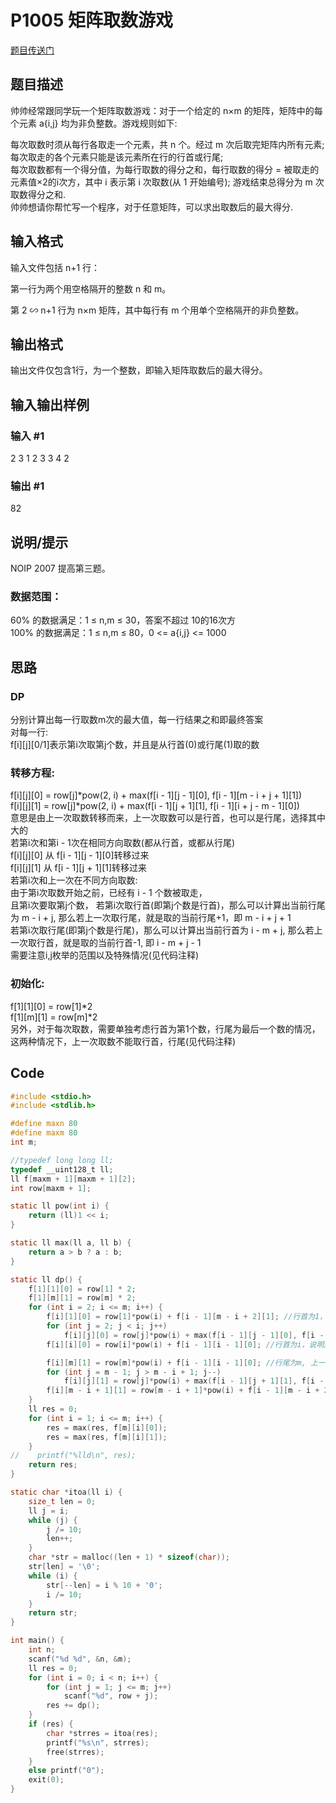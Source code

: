 # P1005 矩阵取数游戏
[题目传送门](https://www.luogu.com.cn/problem/P1005)


## 题目描述

帅帅经常跟同学玩一个矩阵取数游戏：对于一个给定的 n×m 的矩阵，矩阵中的每个元素 a{i,j} 均为非负整数。游戏规则如下:  
  
每次取数时须从每行各取走一个元素，共 n 个。经过 m 次后取完矩阵内所有元素;  
每次取走的各个元素只能是该元素所在行的行首或行尾;  
每次取数都有一个得分值，为每行取数的得分之和，每行取数的得分 = 被取走的元素值×2的i次方，其中 i 表示第 i 次取数(从 1 开始编号);
游戏结束总得分为 m 次取数得分之和.  
帅帅想请你帮忙写一个程序，对于任意矩阵，可以求出取数后的最大得分.  

## 输入格式

输入文件包括 n+1 行：

第一行为两个用空格隔开的整数 n 和 m。

第 2 ∽ n+1 行为 n×m 矩阵，其中每行有 m 个用单个空格隔开的非负整数。

## 输出格式

输出文件仅包含1行，为一个整数，即输入矩阵取数后的最大得分。

## 输入输出样例

### 输入 #1
2 3
1 2 3
3 4 2

### 输出 #1
82

## 说明/提示

NOIP 2007 提高第三题。

### 数据范围：

60% 的数据满足：1 ≤ n,m ≤ 30，答案不超过 10的16次方  
100% 的数据满足：1 ≤ n,m ≤ 80，0 <= a{i,j} <= 1000

## 思路

### DP

分别计算出每一行取数m次的最大值，每一行结果之和即最终答案  
对每一行:  
f[i][j][0/1]表示第i次取第j个数，并且是从行首(0)或行尾(1)取的数  
### 转移方程:  
f[i][j][0] = row[j]\*pow(2, i) + max(f[i - 1][j - 1][0], f[i - 1][m - i + j + 1][1])  
f[i][j][1] = row[j]\*pow(2, i) + max(f[i - 1][j + 1][1], f[i - 1][i + j - m - 1][0])  
意思是由上一次取数转移而来，上一次取数可以是行首，也可以是行尾，选择其中大的  
若第i次和第i - 1次在相同方向取数(都从行首，或都从行尾)  
f[i][j][0] 从 f[i - 1][j - 1][0]转移过来  
f[i][j][1] 从 f[i - 1][j + 1][1]转移过来  
若第i次和上一次在不同方向取数:  
由于第i次取数开始之前，已经有 i - 1 个数被取走，  
且第i次要取第j个数，
若第i次取行首(即第j个数是行首)，那么可以计算出当前行尾为 m - i + j, 那么若上一次取行尾，就是取的当前行尾+1，即 m - i + j + 1  
若第i次取行尾(即第j个数是行尾)，那么可以计算出当前行首为 i - m + j, 那么若上一次取行首，就是取的当前行首-1, 即 i - m + j - 1  
需要注意i,j枚举的范围以及特殊情况(见代码注释)  
### 初始化:
f[1][1][0] = row[1]\*2  
f[1][m][1] = row[m]\*2  
另外，对于每次取数，需要单独考虑行首为第1个数，行尾为最后一个数的情况，这两种情况下，上一次取数不能取行首，行尾(见代码注释)


## Code

```c
#include <stdio.h>
#include <stdlib.h>

#define maxn 80
#define maxm 80
int m;

//typedef long long ll;
typedef __uint128_t ll;
ll f[maxm + 1][maxm + 1][2];
int row[maxm + 1];

static ll pow(int i) {
    return (ll)1 << i;
}

static ll max(ll a, ll b) {
    return a > b ? a : b;
}

static ll dp() {
    f[1][1][0] = row[1] * 2;
    f[1][m][1] = row[m] * 2;
    for (int i = 2; i <= m; i++) {
        f[i][1][0] = row[1]*pow(i) + f[i - 1][m - i + 2][1]; //行首为1，上一次取数只能从行尾取
        for (int j = 2; j < i; j++)
            f[i][j][0] = row[j]*pow(i) + max(f[i - 1][j - 1][0], f[i - 1][m - i + j + 1][1]);
        f[i][i][0] = row[i]*pow(i) + f[i - 1][i - 1][0]; //行首为i，说明之前每次取数均从行首取

        f[i][m][1] = row[m]*pow(i) + f[i - 1][i - 1][0]; //行尾为m, 上一次取数只能从行首取
        for (int j = m - 1; j > m - i + 1; j--)
            f[i][j][1] = row[j]*pow(i) + max(f[i - 1][j + 1][1], f[i - 1][i + j - m - 1][0]);
        f[i][m - i + 1][1] = row[m - i + 1]*pow(i) + f[i - 1][m - i + 2][1]; //行尾为m - i + 1，说明之前每次均从行尾取
    }
    ll res = 0;
    for (int i = 1; i <= m; i++) {
        res = max(res, f[m][i][0]);
        res = max(res, f[m][i][1]);
    }
//    printf("%lld\n", res);
    return res;
}

static char *itoa(ll i) {
    size_t len = 0;
    ll j = i;
    while (j) {
        j /= 10;
        len++;
    }
    char *str = malloc((len + 1) * sizeof(char));
    str[len] = '\0';
    while (i) {
        str[--len] = i % 10 + '0';
        i /= 10;
    }
    return str;
}

int main() {
    int n;
    scanf("%d %d", &n, &m);
    ll res = 0;
    for (int i = 0; i < n; i++) {
        for (int j = 1; j <= m; j++)
            scanf("%d", row + j);
        res += dp();
    }
    if (res) {
        char *strres = itoa(res);
        printf("%s\n", strres);
        free(strres);
    }
    else printf("0");
    exit(0);
}
```
